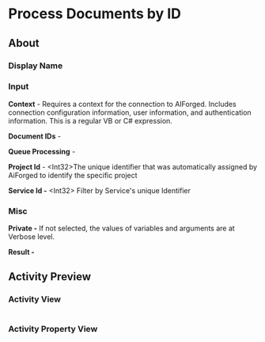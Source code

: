 # Process Documents by ID

## About

### Display Name

### Input

**Context** - Requires a context for the connection to AIForged. Includes connection configuration information, user information, and authentication information. This is a regular VB or C# expression.

**Document IDs** -

**Queue Processing** -

**Project Id** - \<Int32>The unique identifier that was automatically assigned by AiForged to identify the specific project

**Service Id -** \<Int32> Filter by Service's unique Identifier

### Misc

**Private -** If not selected, the values of variables and arguments are at Verbose level.

**Result -**

## Activity Preview

### Activity View

<figure><img src="../../../.gitbook/assets/image (100) (1).png" alt=""><figcaption></figcaption></figure>

### Activity Property View

<figure><img src="../../../.gitbook/assets/image (79) (1).png" alt=""><figcaption></figcaption></figure>
